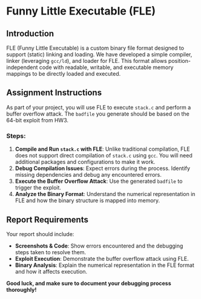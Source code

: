 # Funny Little Executable (FLE)

## Introduction
FLE (Funny Little Executable) is a custom binary file format designed to support (static) linking and loading. We have developed a simple compiler, linker (leveraging `gcc/ld`), and loader for FLE. This format allows position-independent code with readable, writable, and executable memory mappings to be directly loaded and executed.

## Assignment Instructions
As part of your project, you will use FLE to execute `stack.c` and perform a buffer overflow attack. The `badfile` you generate should be based on the 64-bit exploit from HW3.

### Steps:
1. **Compile and Run `stack.c` with FLE**: Unlike traditional compilation, FLE does not support direct compilation of `stack.c` using `gcc`. You will need additional packages and configurations to make it work.
2. **Debug Compilation Issues**: Expect errors during the process. Identify missing dependencies and debug any encountered errors.
3. **Execute the Buffer Overflow Attack**: Use the generated `badfile` to trigger the exploit.
4. **Analyze the Binary Format**: Understand the numerical representation in FLE and how the binary structure is mapped into memory.

## Report Requirements
Your report should include:
- **Screenshots & Code**: Show errors encountered and the debugging steps taken to resolve them.
- **Exploit Execution**: Demonstrate the buffer overflow attack using FLE.
- **Binary Analysis**: Explain the numerical representation in the FLE format and how it affects execution.

**Good luck, and make sure to document your debugging process thoroughly!**
